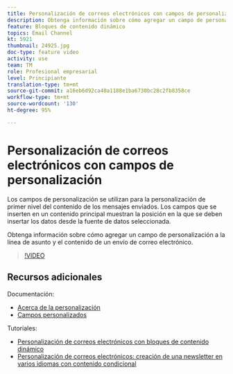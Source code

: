```yaml
---
title: Personalización de correos electrónicos con campos de personalización
description: Obtenga información sobre cómo agregar un campo de personalización a la línea de asunto y el contenido de un envío de correo electrónico.
feature: Bloques de contenido dinámico
topics: Email Channel
kt: 5921
thumbnail: 24925.jpg
doc-type: feature video
activity: use
team: TM
role: Profesional empresarial
level: Principiante
translation-type: tm+mt
source-git-commit: a16eb6d92ca40a1188e1ba6730bc28c2fb8358ce
workflow-type: tm+mt
source-wordcount: '130'
ht-degree: 95%

---
```



# Personalización de correos electrónicos con campos de personalización

Los campos de personalización se utilizan para la personalización de primer nivel del contenido de los mensajes enviados. Los campos que se inserten en un contenido principal muestran la posición en la que se deben insertar los datos desde la fuente de datos seleccionada.

Obtenga información sobre cómo agregar un campo de personalización a la línea de asunto y el contenido de un envío de correo electrónico.

>[!VIDEO](https://video.tv.adobe.com/v/24925?quality=12)

## Recursos adicionales

Documentación:

* [Acerca de la personalización](https://docs.adobe.com/content/help/es-ES/campaign-classic/using/sending-messages/personalizing-deliveries/about-personalization.html)
* [Campos personalizados](https://docs.adobe.com/content/help/es-ES/campaign-classic/using/sending-messages/personalizing-deliveries/personalization-fields.html)

Tutoriales:

* [Personalización de correos electrónicos con bloques de contenido dinámico](/help/sending-messages/email-channel/personalization-with-dynamic-content-blocks.md)
* [Personalización de correos electrónicos: creación de una newsletter en varios idiomas con contenido condicional](/help/sending-messages/email-channel/personalizing-emails-create-a-multi-lingual-newsletter-using-conditional-content.md)
